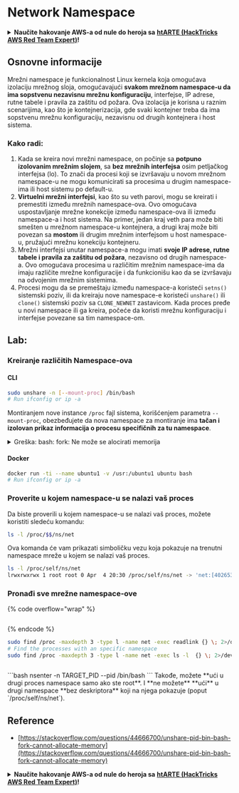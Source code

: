 # Network Namespace

<details>

<summary><strong>Naučite hakovanje AWS-a od nule do heroja sa</strong> <a href="https://training.hacktricks.xyz/courses/arte"><strong>htARTE (HackTricks AWS Red Team Expert)</strong></a><strong>!</strong></summary>

Drugi načini podrške HackTricks-u:

* Ako želite da vidite **vašu kompaniju reklamiranu na HackTricks-u** ili **preuzmete HackTricks u PDF formatu** proverite [**SUBSCRIPTION PLANS**](https://github.com/sponsors/carlospolop)!
* Nabavite [**zvanični PEASS & HackTricks swag**](https://peass.creator-spring.com)
* Otkrijte [**The PEASS Family**](https://opensea.io/collection/the-peass-family), našu kolekciju ekskluzivnih [**NFT-ova**](https://opensea.io/collection/the-peass-family)
* **Pridružite se** 💬 [**Discord grupi**](https://discord.gg/hRep4RUj7f) ili [**telegram grupi**](https://t.me/peass) ili nas **pratite** na **Twitter-u** 🐦 [**@carlospolopm**](https://twitter.com/hacktricks\_live)**.**
* **Podelite svoje hakovanje trikove slanjem PR-ova na** [**HackTricks**](https://github.com/carlospolop/hacktricks) i [**HackTricks Cloud**](https://github.com/carlospolop/hacktricks-cloud) github repozitorijume.

</details>

## Osnovne informacije

Mrežni namespace je funkcionalnost Linux kernela koja omogućava izolaciju mrežnog sloja, omogućavajući **svakom mrežnom namespace-u da ima sopstvenu nezavisnu mrežnu konfiguraciju**, interfejse, IP adrese, rutne tabele i pravila za zaštitu od požara. Ova izolacija je korisna u raznim scenarijima, kao što je kontejnerizacija, gde svaki kontejner treba da ima sopstvenu mrežnu konfiguraciju, nezavisnu od drugih kontejnera i host sistema.

### Kako radi:

1. Kada se kreira novi mrežni namespace, on počinje sa **potpuno izolovanim mrežnim slojem**, sa **bez mrežnih interfejsa** osim petljačkog interfejsa (lo). To znači da procesi koji se izvršavaju u novom mrežnom namespace-u ne mogu komunicirati sa procesima u drugim namespace-ima ili host sistemu po default-u.
2. **Virtuelni mrežni interfejsi**, kao što su veth parovi, mogu se kreirati i premestiti između mrežnih namespace-ova. Ovo omogućava uspostavljanje mrežne konekcije između namespace-ova ili između namespace-a i host sistema. Na primer, jedan kraj veth para može biti smešten u mrežnom namespace-u kontejnera, a drugi kraj može biti povezan sa **mostom** ili drugim mrežnim interfejsom u host namespace-u, pružajući mrežnu konekciju kontejneru.
3. Mrežni interfejsi unutar namespace-a mogu imati **svoje IP adrese, rutne tabele i pravila za zaštitu od požara**, nezavisno od drugih namespace-a. Ovo omogućava procesima u različitim mrežnim namespace-ima da imaju različite mrežne konfiguracije i da funkcionišu kao da se izvršavaju na odvojenim mrežnim sistemima.
4. Procesi mogu da se premeštaju između namespace-a koristeći `setns()` sistemski poziv, ili da kreiraju nove namespace-e koristeći `unshare()` ili `clone()` sistemski poziv sa `CLONE_NEWNET` zastavicom. Kada proces pređe u novi namespace ili ga kreira, počeće da koristi mrežnu konfiguraciju i interfejse povezane sa tim namespace-om.

## Lab:

### Kreiranje različitih Namespace-ova

#### CLI

```bash
sudo unshare -n [--mount-proc] /bin/bash
# Run ifconfig or ip -a
```

Montiranjem nove instance `/proc` fajl sistema, korišćenjem parametra `--mount-proc`, obezbeđujete da nova namespace za montiranje ima **tačan i izolovan prikaz informacija o procesu specifičnih za tu namespace**.

<details>

<summary>Greška: bash: fork: Ne može se alocirati memorija</summary>

Kada se `unshare` izvršava bez opcije `-f`, javlja se greška zbog načina na koji Linux rukuje novim PID (Process ID) namespace-om. Ključni detalji i rešenje su opisani u nastavku:

1. **Objašnjenje problema**:

* Linux kernel omogućava procesu da kreira nove namespace-ove koristeći `unshare` sistemski poziv. Međutim, proces koji pokreće kreiranje novog PID namespace-a (nazvan "unshare" proces) ne ulazi u novi namespace; samo njegovi podprocesi to čine.
* Pokretanje `%unshare -p /bin/bash%` pokreće `/bin/bash` u istom procesu kao i `unshare`. Kao rezultat, `/bin/bash` i njegovi podprocesi su u originalnom PID namespace-u.
* Prvi podproces `/bin/bash` u novom namespace-u postaje PID 1. Kada ovaj proces završi, pokreće se čišćenje namespace-a ako nema drugih procesa, jer PID 1 ima posebnu ulogu usvajanja siročadi. Linux kernel će tada onemogućiti alokaciju PID-a u tom namespace-u.

2. **Posledica**:

* Izlazak PID 1 iz novog namespace-a dovodi do čišćenja `PIDNS_HASH_ADDING` zastavice. To rezultira neuspehom funkcije `alloc_pid` pri alociranju novog PID-a prilikom kreiranja novog procesa, što dovodi do greške "Ne može se alocirati memorija".

3. **Rešenje**:

* Problem se može rešiti korišćenjem opcije `-f` sa `unshare`. Ova opcija čini da `unshare` fork-uje novi proces nakon kreiranja novog PID namespace-a.
* Izvršavanje `%unshare -fp /bin/bash%` osigurava da sam `unshare` komanda postane PID 1 u novom namespace-u. `/bin/bash` i njegovi podprocesi su tada sigurno smešteni unutar ovog novog namespace-a, sprečavajući prevremeni izlazak PID 1 i omogućavajući normalnu alokaciju PID-a.

Obezbeđivanjem da `unshare` radi sa opcijom `-f`, novi PID namespace se pravilno održava, omogućavajući `/bin/bash` i njegovim podprocesima da rade bez greške alociranja memorije.

</details>

#### Docker

```bash
docker run -ti --name ubuntu1 -v /usr:/ubuntu1 ubuntu bash
# Run ifconfig or ip -a
```

### Proverite u kojem namespace-u se nalazi vaš proces

Da biste proverili u kojem namespace-u se nalazi vaš proces, možete koristiti sledeću komandu:

```bash
ls -l /proc/$$/ns/net
```

Ova komanda će vam prikazati simboličku vezu koja pokazuje na trenutni namespace mreže u kojem se nalazi vaš proces.

```bash
ls -l /proc/self/ns/net
lrwxrwxrwx 1 root root 0 Apr  4 20:30 /proc/self/ns/net -> 'net:[4026531840]'
```

### Pronađi sve mrežne namespace-ove

{% code overflow="wrap" %}
```
```
{% endcode %}

```bash
sudo find /proc -maxdepth 3 -type l -name net -exec readlink {} \; 2>/dev/null | sort -u | grep "net:"
# Find the processes with an specific namespace
sudo find /proc -maxdepth 3 -type l -name net -exec ls -l  {} \; 2>/dev/null | grep <ns-number>
```

```
```

\`\`\`bash nsenter -n TARGET\_PID --pid /bin/bash \`\`\` Takođe, možete \*\*ući u drugi proces namespace samo ako ste root\*\*. I \*\*ne možete\*\* \*\*ući\*\* u drugi namespace \*\*bez deskriptora\*\* koji na njega pokazuje (poput \`/proc/self/ns/net\`).

## Reference

* [https://stackoverflow.com/questions/44666700/unshare-pid-bin-bash-fork-cannot-allocate-memory](https://stackoverflow.com/questions/44666700/unshare-pid-bin-bash-fork-cannot-allocate-memory)

<details>

<summary><strong>Naučite hakovanje AWS-a od nule do heroja sa</strong> <a href="https://training.hacktricks.xyz/courses/arte"><strong>htARTE (HackTricks AWS Red Team Expert)</strong></a><strong>!</strong></summary>

Drugi načini podrške HackTricks-u:

* Ako želite videti **oglašavanje vaše kompanije u HackTricks-u** ili **preuzeti HackTricks u PDF formatu**, proverite [**SUBSCRIPTION PLANS**](https://github.com/sponsors/carlospolop)!
* Nabavite [**zvanični PEASS & HackTricks swag**](https://peass.creator-spring.com)
* Otkrijte [**The PEASS Family**](https://opensea.io/collection/the-peass-family), našu kolekciju ekskluzivnih [**NFT-ova**](https://opensea.io/collection/the-peass-family)
* **Pridružite se** 💬 [**Discord grupi**](https://discord.gg/hRep4RUj7f) ili [**telegram grupi**](https://t.me/peass) ili nas **pratite** na **Twitter-u** 🐦 [**@carlospolopm**](https://twitter.com/hacktricks\_live)**.**
* **Podelite svoje hakovanje trikove slanjem PR-ova na** [**HackTricks**](https://github.com/carlospolop/hacktricks) i [**HackTricks Cloud**](https://github.com/carlospolop/hacktricks-cloud) github repozitorijume.

</details>
